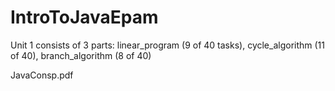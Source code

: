 # IntroToJavaEpam

Unit 1 consists of 3 parts: linear_program (9 of 40 tasks), cycle_algorithm (11 of 40), branch_algorithm (8 of 40) 

JavaConsp.pdf 

